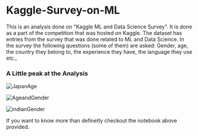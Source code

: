 # Kaggle-Survey-on-ML
This is an analysis done on "Kaggle ML and Data Science Survey". It is done as a part of the competition that was hosted on Kaggle. The dataset has entries from the survey that was done related to ML and Data Science. In the survey the following questions (some of them) are asked: Gender, age, the country they belong to, the experience they have, the language they use etc.,

### A Little peak at the Analysis
  
![JapanAge](https://user-images.githubusercontent.com/34509856/145910040-cc4582f6-a422-46ac-8093-ee9b341d67fa.png)

![AgeandGender](https://user-images.githubusercontent.com/34509856/145910049-9660db1b-99d2-459b-aec9-a214959aeb77.png)

![indianGender](https://user-images.githubusercontent.com/34509856/145910034-54fbfcaf-317c-4434-b585-dba4f51695a1.png)


If you want to know more than definetly checkout the notebook above provided.
